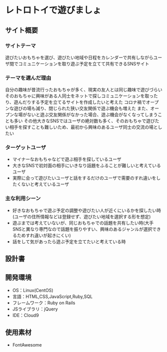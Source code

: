 # レトロトイで遊びましょ

## サイト概要

### サイトテーマ
 遊びたいおもちゃを選び、遊びたい地域や日程をカレンダーで共有しながらユーザ間でコミュニケーションを取り遊ぶ予定を立てて共有できるSNSサイト

### テーマを選んだ理由
 自分の趣味が昔流行ったおもちゃが多く、現実の友人とは同じ趣味で遊びづらい
 そのおもちゃに興味がある人同士をネットで探しコミュニケーションを取ったり、遊んだりする予定を立てるサイトを作成したいと考えた
 コロナ禍でオープンな遊びの場も減り、閉じられた狭い交友関係で遊ぶ機会も増えた
 また、オープンな場がないと遊ぶ交友関係がなかった場合、遊ぶ機会がなくなってしまうことも多い
 その他大きなSNSではユーザの絶対数も多く、そのおもちゃで遊びたい相手を探すことも難しいため、最初から興味のあるユーザ同士の交流の場としたい

### ターゲットユーザ
- マイナーなおもちゃなどで遊ぶ相手を探しているユーザ
- 大きなSNSで初対面の相手にいきなり話題をふることが難しいと考えているユーザ
- 実際に会って遊びたいユーザと話をするだけのユーザで需要のすれ違いをしたくないと考えているユーザ

### 主な利用シーン
- 好きなおもちゃで遊ぶ予定の調整や遊びたい人が近くにいるかを探したい時(ユーザの住所情報などは登録せず、遊びたい地域を選択する形を想定)
- 遊ぶまでは考えていないが、同じおもちゃでの話題を共有したい時(大手SNSと異なり専門なので話題を振りやすい、興味のあるジャンルが選択できるためすれ違いが起きにくい)
- 話をして気があったら遊ぶ予定を立てたいと考えている時

## 設計書


## 開発環境
- OS：Linux(CentOS)
- 言語：HTML,CSS,JavaScript,Ruby,SQL
- フレームワーク：Ruby on Rails
- JSライブラリ：jQuery
- IDE：Cloud9

## 使用素材
- FontAwesome